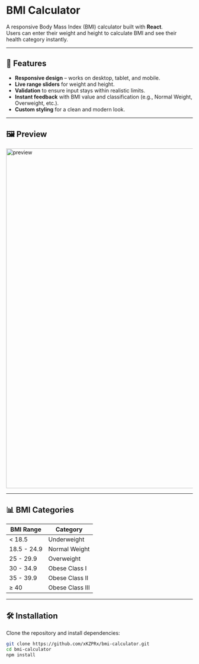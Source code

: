# BMI Calculator

A responsive Body Mass Index (BMI) calculator built with **React**.  
Users can enter their weight and height to calculate BMI and see their health category instantly.

---

## 🚀 Features
- **Responsive design** – works on desktop, tablet, and mobile.
- **Live range sliders** for weight and height.
- **Validation** to ensure input stays within realistic limits.
- **Instant feedback** with BMI value and classification (e.g., Normal Weight, Overweight, etc.).
- **Custom styling** for a clean and modern look.

---

## 🖼️ Preview
<img width="1900" height="917" alt="preview" src="https://github.com/user-attachments/assets/2a03f095-d93d-4683-9f8f-044cfc7e94b2" />

---

## 📊 BMI Categories
| BMI Range     | Category         |
|---------------|------------------|
| < 18.5        | Underweight      |
| 18.5 - 24.9   | Normal Weight    |
| 25 - 29.9     | Overweight       |
| 30 - 34.9     | Obese Class I    |
| 35 - 39.9     | Obese Class II   |
| ≥ 40          | Obese Class III  |

---

## 🛠️ Installation
Clone the repository and install dependencies:
```bash
git clone https://github.com/xKZPRx/bmi-calculator.git
cd bmi-calculator
npm install
```
